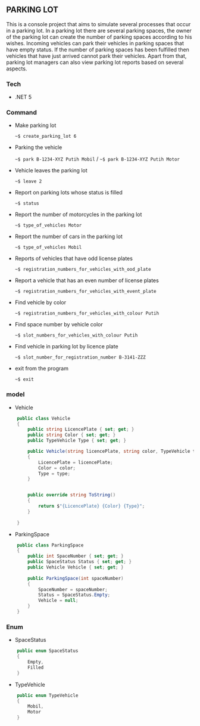 ## PARKING LOT
This is a console project that aims to simulate several processes that occur in a parking lot. In a parking lot there are several parking spaces, the owner of the parking lot can create the number of parking spaces according to his wishes. Incoming vehicles can park their vehicles in parking spaces that have empty status. If the number of parking spaces has been fulfilled then vehicles that have just arrived cannot park their vehicles. Apart from that, parking lot managers can also view parking lot reports based on several aspects.

### Tech
- .NET 5

### Command
- Make parking lot
  
  ```~$ create_parking_lot 6```
- Parking the vehicle
  
  ```~$ park B-1234-XYZ Putih Mobil``` / ```~$ park B-1234-XYZ Putih Motor```
- Vehicle leaves the parking lot
  
  ```~$ leave 2```
- Report on parking lots whose status is filled
  
  ```~$ status```
- Report the number of motorcycles in the parking lot
  
  ```~$ type_of_vehicles Motor```
- Report the number of cars in the parking lot
  
  ```~$ type_of_vehicles Mobil```
- Reports of vehicles that have odd license plates
  
  ```~$ registration_numbers_for_vehicles_with_ood_plate```
- Report a vehicle that has an even number of license plates
  
  ```~$ registration_numbers_for_vehicles_with_event_plate```
- Find vehicle by color
  
  ```~$ registration_numbers_for_vehicles_with_colour Putih```
- Find space number by vehicle color
  
  ```~$ slot_numbers_for_vehicles_with_colour Putih```
- Find vehicle in parking lot by licence plate

  ```~$ slot_number_for_registration_number B-3141-ZZZ```
- exit from the program
  
  ```~$ exit```

### model
- Vehicle
```csharp
    public class Vehicle
    {
        public string LicencePlate { set; get; }
        public string Color { set; get; }
        public TypeVehicle Type { set; get; }

        public Vehicle(string licencePlate, string color, TypeVehicle type)
        {
            LicencePlate = licencePlate;
            Color = color;
            Type = type;
        }


        public override string ToString()
        {
            return $"{LicencePlate} {Color} {Type}";
        }
        
    }
```
- ParkingSpace
```csharp
    public class ParkingSpace
    {
        public int SpaceNumber { set; get; }
        public SpaceStatus Status { set; get; }
        public Vehicle Vehicle { set; get; }
        
        public ParkingSpace(int spaceNumber)
        {
            SpaceNumber = spaceNumber;
            Status = SpaceStatus.Empty;
            Vehicle = null;
        }
    }
```

### Enum
- SpaceStatus
```csharp
    public enum SpaceStatus
    {
        Empty,
        Filled
    }
```
- TypeVehicle
```csharp
    public enum TypeVehicle
    {
        Mobil,
        Motor
    }
```
  